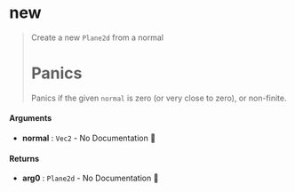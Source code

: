 # new

>  Create a new `Plane2d` from a normal
>  # Panics
>  Panics if the given `normal` is zero (or very close to zero), or non-finite.

#### Arguments

- **normal** : `Vec2` \- No Documentation 🚧

#### Returns

- **arg0** : `Plane2d` \- No Documentation 🚧